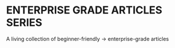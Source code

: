 # ENTERPRISE GRADE ARTICLES SERIES

A living collection of beginner-friendly → enterprise-grade articles
